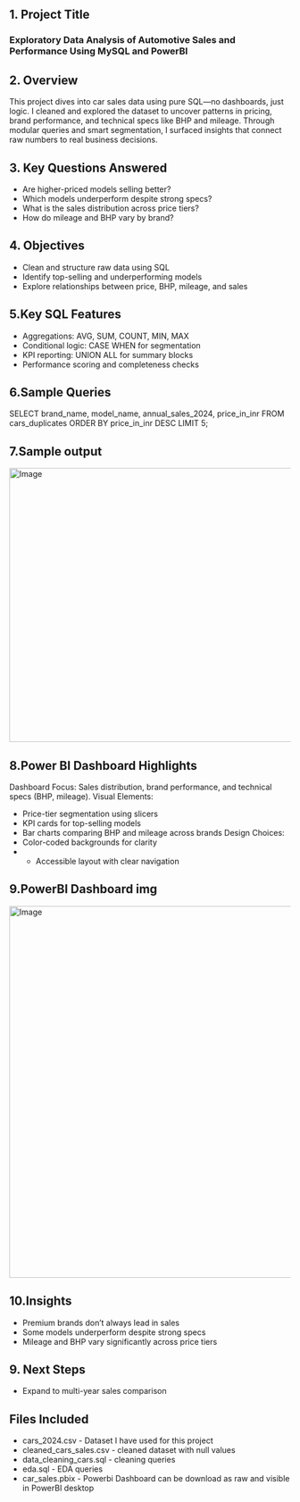 ## 1. Project Title
### Exploratory Data Analysis of Automotive Sales and Performance Using MySQL and PowerBI

## 2. Overview
This project dives into car sales data using pure SQL—no dashboards, just logic. I cleaned and explored the dataset to uncover patterns in pricing, brand performance, and technical specs like BHP and mileage. Through modular queries and smart segmentation, I surfaced insights that connect raw numbers to real business decisions.

##  3. Key Questions Answered
- Are higher-priced models selling better?
- Which models underperform despite strong specs?
- What is the sales distribution across price tiers?
- How do mileage and BHP vary by brand?

## 4. Objectives
- Clean and structure raw data using SQL
- Identify top-selling and underperforming models
- Explore relationships between price, BHP, mileage, and sales

## 5.Key SQL Features
- Aggregations: AVG, SUM, COUNT, MIN, MAX
- Conditional logic: CASE WHEN for segmentation
- KPI reporting: UNION ALL for summary blocks
- Performance scoring and completeness checks

## 6.Sample Queries
SELECT brand_name, model_name, annual_sales_2024, price_in_inr
FROM cars_duplicates
ORDER BY price_in_inr DESC
LIMIT 5;

## 7.Sample output
<img width="756" height="491" alt="Image" src="https://github.com/user-attachments/assets/a157d086-7b7a-4fd6-ad5b-34a75b42f5f6" />


## 8.Power BI Dashboard Highlights
Dashboard Focus:
          Sales distribution, brand performance, and technical specs (BHP, mileage).
Visual Elements:
- Price-tier segmentation using slicers
- KPI cards for top-selling models
- Bar charts comparing BHP and mileage across brands
Design Choices:
- Color-coded backgrounds for clarity
- - Accessible layout with clear navigation

## 9.PowerBI Dashboard img

<img width="1190" height="666" alt="Image" src="https://github.com/user-attachments/assets/1dbefa41-1a3c-40d1-aa2f-3c00f36359f0" />

## 10.Insights
- Premium brands don’t always lead in sales
- Some models underperform despite strong specs
- Mileage and BHP vary significantly across price tiers

## 9. Next Steps
- Expand to multi-year sales comparison

## Files Included
- cars_2024.csv - Dataset I have used for this project
- cleaned_cars_sales.csv - cleaned dataset with null values
- data_cleaning_cars.sql - cleaning queries 
- eda.sql - EDA queries
- car_sales.pbix - Powerbi Dashboard can be download as raw and visible in PowerBI desktop

